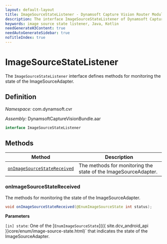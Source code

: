 ```yaml
---
layout: default-layout
title: ImageSourceStateListener - Dynamsoft Capture Vision Router Module Android Edition API Reference
description: The interface ImageSourceStateListener of Dynamsoft Capture Vision Router Module defines methods for monitoring the state of the ImageSourceAdapter.
keywords: image source state listener, Java, Kotlin
needGenerateH3Content: true
needAutoGenerateSidebar: true
noTitleIndex: true
---
```


# ImageSourceStateListener

The `ImageSourceStateListener` interface defines methods for monitoring the state of the ImageSourceAdapter.

## Definition

*Namespace:* com.dynamsoft.cvr

*Assembly:* DynamsoftCaptureVisionBundle.aar

```java
interface ImageSourceStateListener
```

## Methods

| Method | Description |
|------- |-------------|
| [`onImageSourceStateReceived`](#onimagesourcestatereceived) | The methods for monitoring the state of the ImageSourceAdapter. |

### onImageSourceStateReceived

The methods for monitoring the state of the ImageSourceAdapter.

```java
void onImageSourceStateReceived(@EnumImageSourceState int status);
```

**Parameters**

`[in] state`: One of the [`EnumImageSourceState`]({{ site.dcv_android_api }}core/enum/image-source-state.html)` that indicates the state of the ImageSourceAdapter.
